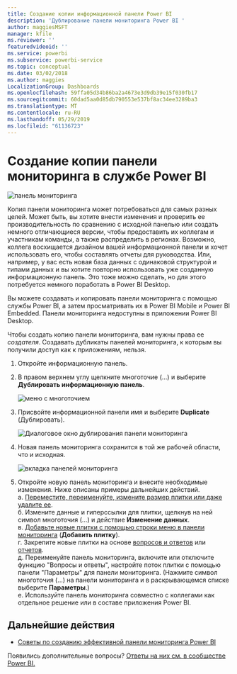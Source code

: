 ```yaml
---
title: Создание копии информационной панели Power BI
description: 'Дублирование панели мониторинга Power BI '
author: maggiesMSFT
manager: kfile
ms.reviewer: ''
featuredvideoid: ''
ms.service: powerbi
ms.subservice: powerbi-service
ms.topic: conceptual
ms.date: 03/02/2018
ms.author: maggies
LocalizationGroup: Dashboards
ms.openlocfilehash: 59ffa05d34b86ba2a4673e3d9db39e15f030fb17
ms.sourcegitcommit: 60dad5aa0d85db790553e537bf8ac34ee3289ba3
ms.translationtype: MT
ms.contentlocale: ru-RU
ms.lasthandoff: 05/29/2019
ms.locfileid: "61136723"
---
```

# <a name="create-a-copy-of-a-dashboard-in-power-bi-service"></a>Создание копии панели мониторинга в службе Power BI
![панель мониторинга](media/service-dashboard-copy/power-bi-dashboard.png)

 Копия панели мониторинга может потребоваться для самых разных целей. Может быть, вы хотите внести изменения и проверить ее производительность по сравнению с исходной панелью или создать немного отличающиеся версии, чтобы предоставить их коллегам и участникам команды, а также распределить в регионах. Возможно, коллега восхищается дизайном вашей информационной панели и хочет использовать его, чтобы составлять отчеты для руководства. Или, например, у вас есть новая база данных с одинаковой структурой и типами данных и вы хотите повторно использовать уже созданную информационную панель. Это тоже можно сделать, но для этого потребуется немного поработать в Power BI Desktop. 

Вы можете создавать и копировать панели мониторинга с помощью службы Power BI, а затем просматривать их в Power BI Mobile и Power BI Embedded.  Панели мониторинга недоступны в приложении Power BI Desktop. 

Чтобы создать копию панели мониторинга, вам нужны права ее *создателя*. Создавать дубликаты панелей мониторинга, к которым вы получили доступ как к приложениям, нельзя.

1. Откройте информационную панель.
2. В правом верхнем углу щелкните многоточие (...) и выберите **Дублировать информационную панель**.
   
   ![меню с многоточием](media/service-dashboard-copy/power-bi-dulicate.png)
3. Присвойте информационной панели имя и выберите **Duplicate** (Дублировать). 
   
   ![Диалоговое окно дублирования панели мониторинга](media/service-dashboard-copy/power-bi-name.png)
4. Новая панель мониторинга сохранится в той же рабочей области, что и исходная. 
   
   ![вкладка панелей мониторинга](media/service-dashboard-copy/power-bi-copied.png)

5.    Откройте новую панель мониторинга и внесите необходимые изменения. Ниже описаны примеры дальнейших действий.    
    а. [Переместите, переименуйте, измените размер плитки или даже удалите ее](service-dashboard-edit-tile.md).  
    б. Измените данные и гиперссылки для плитки, щелкнув на ней символ многоточия (...) и действие **Изменение данных**.  
    в. [Добавьте новые плитки с помощью строки меню в панели мониторинга](service-dashboard-add-widget.md) (**Добавить плитку**).  
    г. Закрепите новые плитки на основе [вопросов и ответов](service-dashboard-pin-tile-from-q-and-a.md) или [отчетов](service-dashboard-pin-tile-from-report.md).  
    д. Переименуйте панель мониторинга, включите или отключите функцию "Вопросы и ответы", настройте поток плитки с помощью панели "Параметры" для панели мониторинга.  (Нажмите символ многоточия (...) на панели мониторинга и в раскрывающемся списке выберите **Параметры**.)  
    е. Используйте панель мониторинга совместно с коллегами как отдельное решение или в составе приложения Power BI. 


## <a name="next-steps"></a>Дальнейшие действия
* [Советы по созданию эффективной панели мониторинга Power BI](service-dashboards-design-tips.md) 

Появились дополнительные вопросы? [Ответы на них см. в сообществе Power BI.](http://community.powerbi.com/)

